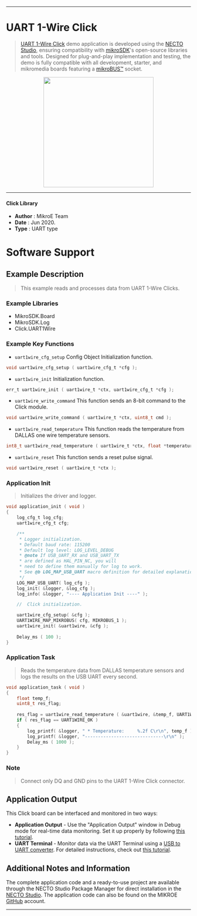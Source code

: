 
---
# UART 1-Wire Click

> [UART 1-Wire Click](https://www.mikroe.com/?pid_product=MIKROE-3340) demo application is developed using
the [NECTO Studio](https://www.mikroe.com/necto), ensuring compatibility with [mikroSDK](https://www.mikroe.com/mikrosdk)'s
open-source libraries and tools. Designed for plug-and-play implementation and testing, the demo is fully compatible with
all development, starter, and mikromedia boards featuring a [mikroBUS&trade;](https://www.mikroe.com/mikrobus) socket.

<p align="center">
  <img src="https://www.mikroe.com/?pid_product=MIKROE-3340&image=1" height=300px>
</p>

---

#### Click Library

- **Author**        : MikroE Team
- **Date**          : Jun 2020.
- **Type**          : UART type

# Software Support

## Example Description

> This example reads and processes data from UART 1-Wire Clicks. 

### Example Libraries

- MikroSDK.Board
- MikroSDK.Log
- Click.UART1Wire

### Example Key Functions

- `uart1wire_cfg_setup` Config Object Initialization function. 
```c
void uart1wire_cfg_setup ( uart1wire_cfg_t *cfg );
``` 
 
- `uart1wire_init` Initialization function. 
```c
err_t uart1wire_init ( uart1wire_t *ctx, uart1wire_cfg_t *cfg );
```

- `uart1wire_write_command` This function sends an 8-bit command to the Click module. 
```c
void uart1wire_write_command ( uart1wire_t *ctx, uint8_t cmd );
```
 
- `uart1wire_read_temperature` This function reads the temperature from DALLAS one wire temperature sensors. 
```c
int8_t uart1wire_read_temperature ( uart1wire_t *ctx, float *temperature, uint8_t resolution );
```

- `uart1wire_reset` This function sends a reset pulse signal. 
```c
void uart1wire_reset ( uart1wire_t *ctx );
```

### Application Init

> Initializes the driver and logger.

```c
void application_init ( void )
{
    log_cfg_t log_cfg;
    uart1wire_cfg_t cfg;

    /** 
     * Logger initialization.
     * Default baud rate: 115200
     * Default log level: LOG_LEVEL_DEBUG
     * @note If USB_UART_RX and USB_UART_TX 
     * are defined as HAL_PIN_NC, you will 
     * need to define them manually for log to work. 
     * See @b LOG_MAP_USB_UART macro definition for detailed explanation.
     */
    LOG_MAP_USB_UART( log_cfg );
    log_init( &logger, &log_cfg );
    log_info( &logger, "---- Application Init ----" );

    //  Click initialization.

    uart1wire_cfg_setup( &cfg );
    UART1WIRE_MAP_MIKROBUS( cfg, MIKROBUS_1 );
    uart1wire_init( &uart1wire, &cfg );
    
    Delay_ms ( 100 );
}
```

### Application Task

> Reads the temperature data from DALLAS temperature sensors and logs the results on the USB UART every second.

```c
void application_task ( void )
{
    float temp_f;
    uint8_t res_flag;
    
    res_flag = uart1wire_read_temperature ( &uart1wire, &temp_f, UART1WIRE_TEMP_SENSOR_RESOLUTION_9BIT );
    if ( res_flag == UART1WIRE_OK )
    {
        log_printf( &logger, " * Temperature:     %.2f C\r\n", temp_f );
        log_printf( &logger, "------------------------------\r\n" );
        Delay_ms ( 1000 );
    }
}
```

### Note

> Connect only DQ and GND pins to the UART 1-Wire Click connector.

## Application Output

This Click board can be interfaced and monitored in two ways:
- **Application Output** - Use the "Application Output" window in Debug mode for real-time data monitoring.
Set it up properly by following [this tutorial](https://www.youtube.com/watch?v=ta5yyk1Woy4).
- **UART Terminal** - Monitor data via the UART Terminal using
a [USB to UART converter](https://www.mikroe.com/click/interface/usb?interface*=uart,uart). For detailed instructions,
check out [this tutorial](https://help.mikroe.com/necto/v2/Getting%20Started/Tools/UARTTerminalTool).

## Additional Notes and Information

The complete application code and a ready-to-use project are available through the NECTO Studio Package Manager for 
direct installation in the [NECTO Studio](https://www.mikroe.com/necto). The application code can also be found on
the MIKROE [GitHub](https://github.com/MikroElektronika/mikrosdk_click_v2) account.

---
